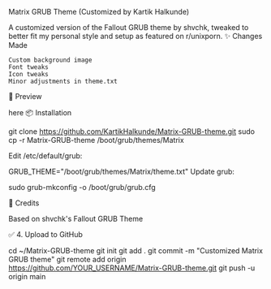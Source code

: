 Matrix GRUB Theme (Customized by Kartik Halkunde)

A customized version of the Fallout GRUB theme by shvchk, tweaked to better fit my personal style and setup as featured on r/unixporn.
✨ Changes Made

    Custom background image
    Font tweaks
    Icon tweaks
    Minor adjustments in theme.txt

📸 Preview

here
📦 Installation

git clone https://github.com/KartikHalkunde/Matrix-GRUB-theme.git
sudo cp -r Matrix-GRUB-theme /boot/grub/themes/Matrix

Edit /etc/default/grub:

GRUB_THEME="/boot/grub/themes/Matrix/theme.txt"
Update grub:

sudo grub-mkconfig -o /boot/grub/grub.cfg

🙏 Credits

Based on shvchk's Fallout GRUB Theme

✅ 4. Upload to GitHub

cd ~/Matrix-GRUB-theme
git init
git add .
git commit -m "Customized Matrix GRUB theme"
git remote add origin https://github.com/YOUR_USERNAME/Matrix-GRUB-theme.git
git push -u origin main

